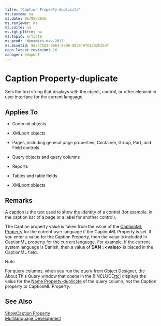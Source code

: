 ```yaml
---
title: "Caption Property-duplicate"
ms.custom: na
ms.date: 06/05/2016
ms.reviewer: na
ms.suite: na
ms.tgt_pltfrm: na
ms.topic: article
ms-prod: "dynamics-nav-2017"
ms.assetid: 9de475d3-eb64-4306-86b5-9f61232bd6df
caps.latest.revision: 16
manager: edupont
---
```

# Caption Property-duplicate
Sets the text string that displays with the object, control, or other element in user interface for the current language.  
  
## Applies To  
  
-   Codeunit objects  
  
-   XMLport objects  
  
-   Pages, including general page properties, Container, Group, Part, and Field controls.  
  
-   Query objects and query columns  
  
-   Reports  
  
-   Tables and table fields  
  
-   XMLport objects  
  
## Remarks  
 A caption is the text used to show the identity of a control \(for example, in the caption bar of a page or a label for another control\).  
  
 The Caption property value is taken from the value of the [CaptionML Property](CaptionML-Property.md) for the current user language if the CaptionML Property is set. If you enter a value for the Caption Property, then the value is included in CaptionML property for the current language. For example, if the current system language is Danish, then a value of **DAN =\<value\>** is placed in the CaptionML field.  
  
> [!NOTE]  
>  For query columns, when you run the query from Object Designer, the About This Query window that opens in the [!INCLUDE[rtc](includes/rtc_md.md)] displays the value for the [Name Property\-duplicate](Name-Property-duplicate.md) of the query column, not the Caption property or CaptionML Property.  
  
## See Also  
 [ShowCaption Property](ShowCaption-Property.md)   
 [Multilanguage Development](Multilanguage-Development.md)